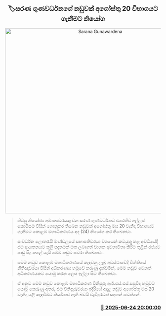 <p align='center'><b><h2 align='center' title='Sarana Gunawardena's case ordered to be heard on August 20'>🏷සරණ ගුණවර්ධනගේ නඩුවක් අගෝස්තු 20 විභාගයට ගැනීමට නියෝග</h2></b></p>
<p align='center'><img src='https://helakuru.sgp1.cdn.digitaloceanspaces.com/esana/images/lib/court-2.jpg' width='600' alt='Sarana Gunawardena's case ordered to be heard on August 20'></p>

> හිටපු නියෝජ්‍ය අමාත්‍යවරයකු වන සරණ ගුණවර්ධනට එරෙහිව අල්ලස් කොමිසම විසින් ගොනුකර තිබෙන නඩුවක් අගෝස්තු මස 20 වැනිදා විභාගයට ගැනීමට කොළඹ මහාධිකරණය අද (24) නියෝග කර තිබෙනවා.

> සංවර්ධන ලොතරැයි මණ්ඩලයේ සභාපතිවරයා වශයෙන් කටයුතු කළ අවධියේදී එම ආයතනයට කුලී පදනමක් මත ලබාගත් වාහන අවභාවිතා කිරීම තුළින් රජයට පාඩු සිදු කළේ යැයි මෙම නඩුව පවරා තිබෙනවා.

> මෙම නඩුව කොළඹ මහාධිකරණයේ කැඳවනු ලැබූ අවස්ථාවේදී විත්තියේ නීතිඥවරයා විසින් අධිකරණය හමුවේ කරුණු දක්වමින්, මෙම නඩුව වෙනත් අධිකරණයකට යොමු කරන ලෙස ඉල්ලා සිට තිබෙනවා.

> ඒ අනුව මෙම නඩුව කොළඹ මහාධිකරණ විනිසුරු ආර්.එස්.එස්.සපුවිද හමුවට යොමු කෙරුණු අතර, එම විනිසුරුවරයා ඉදිරියේ අදාළ නඩුව අගෝස්තු මස 20 වැනිදා යළි කැඳවීමට නියමිතව ඇති බවයි වැඩිදුරටත් සඳහන් වෙන්නේ.



<h3 align='right'><a href='https://www.helakuru.lk/esana/p/111311/'>📅 2025-06-24 20:00:00</a></h3>
